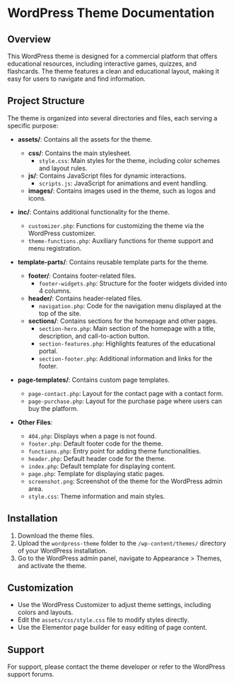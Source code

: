 # WordPress Theme Documentation

## Overview
This WordPress theme is designed for a commercial platform that offers educational resources, including interactive games, quizzes, and flashcards. The theme features a clean and educational layout, making it easy for users to navigate and find information.

## Project Structure
The theme is organized into several directories and files, each serving a specific purpose:

- **assets/**: Contains all the assets for the theme.
  - **css/**: Contains the main stylesheet.
    - `style.css`: Main styles for the theme, including color schemes and layout rules.
  - **js/**: Contains JavaScript files for dynamic interactions.
    - `scripts.js`: JavaScript for animations and event handling.
  - **images/**: Contains images used in the theme, such as logos and icons.

- **inc/**: Contains additional functionality for the theme.
  - `customizer.php`: Functions for customizing the theme via the WordPress customizer.
  - `theme-functions.php`: Auxiliary functions for theme support and menu registration.

- **template-parts/**: Contains reusable template parts for the theme.
  - **footer/**: Contains footer-related files.
    - `footer-widgets.php`: Structure for the footer widgets divided into 4 columns.
  - **header/**: Contains header-related files.
    - `navigation.php`: Code for the navigation menu displayed at the top of the site.
  - **sections/**: Contains sections for the homepage and other pages.
    - `section-hero.php`: Main section of the homepage with a title, description, and call-to-action button.
    - `section-features.php`: Highlights features of the educational portal.
    - `section-footer.php`: Additional information and links for the footer.

- **page-templates/**: Contains custom page templates.
  - `page-contact.php`: Layout for the contact page with a contact form.
  - `page-purchase.php`: Layout for the purchase page where users can buy the platform.

- **Other Files**:
  - `404.php`: Displays when a page is not found.
  - `footer.php`: Default footer code for the theme.
  - `functions.php`: Entry point for adding theme functionalities.
  - `header.php`: Default header code for the theme.
  - `index.php`: Default template for displaying content.
  - `page.php`: Template for displaying static pages.
  - `screenshot.png`: Screenshot of the theme for the WordPress admin area.
  - `style.css`: Theme information and main styles.

## Installation
1. Download the theme files.
2. Upload the `wordpress-theme` folder to the `/wp-content/themes/` directory of your WordPress installation.
3. Go to the WordPress admin panel, navigate to Appearance > Themes, and activate the theme.

## Customization
- Use the WordPress Customizer to adjust theme settings, including colors and layouts.
- Edit the `assets/css/style.css` file to modify styles directly.
- Use the Elementor page builder for easy editing of page content.

## Support
For support, please contact the theme developer or refer to the WordPress support forums.